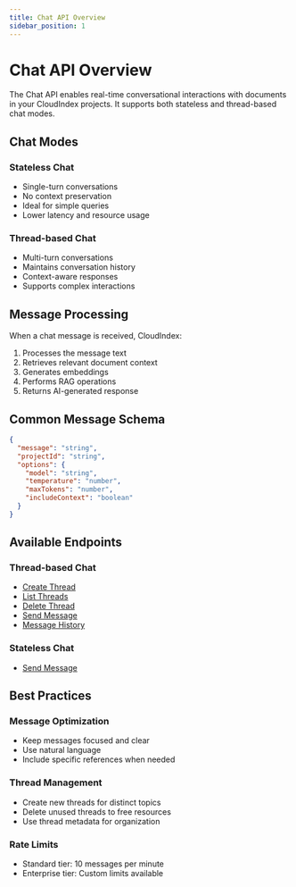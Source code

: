```yaml
---
title: Chat API Overview
sidebar_position: 1
---
```


# Chat API Overview

The Chat API enables real-time conversational interactions with documents in your CloudIndex projects. It supports both stateless and thread-based chat modes.

## Chat Modes

### Stateless Chat
- Single-turn conversations
- No context preservation
- Ideal for simple queries
- Lower latency and resource usage

### Thread-based Chat
- Multi-turn conversations
- Maintains conversation history
- Context-aware responses
- Supports complex interactions

## Message Processing

When a chat message is received, CloudIndex:
1. Processes the message text
2. Retrieves relevant document context
3. Generates embeddings
4. Performs RAG operations
5. Returns AI-generated response

## Common Message Schema

```json
{
  "message": "string",
  "projectId": "string",
  "options": {
    "model": "string",
    "temperature": "number",
    "maxTokens": "number",
    "includeContext": "boolean"
  }
}
```

## Available Endpoints

### Thread-based Chat
- [Create Thread](/api-reference/chat/threads/create-thread)
- [List Threads](/api-reference/chat/threads/list-threads)
- [Delete Thread](/api-reference/chat/threads/delete-thread)
- [Send Message](/api-reference/chat/threads/send-message)
- [Message History](/api-reference/chat/threads/message-history)

### Stateless Chat
- [Send Message](/api-reference/chat/stateless-chat)

## Best Practices

### Message Optimization
- Keep messages focused and clear
- Use natural language
- Include specific references when needed

### Thread Management
- Create new threads for distinct topics
- Delete unused threads to free resources
- Use thread metadata for organization

### Rate Limits
- Standard tier: 10 messages per minute
- Enterprise tier: Custom limits available
